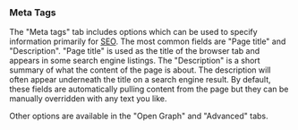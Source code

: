 ### Meta Tags

The "Meta tags" tab includes options which can be used to specify information primarily for [SEO](#seo). The most common fields are "Page title" and "Description". "Page title" is used as the title of the browser tab and appears in some search engine listings. The "Description" is a short summary of what the content of the page is about. The description will often appear underneath the title on a search engine result. By default, these fields are automatically pulling content from the page but they can be manually overridden with any text you like.

Other options are available in the "Open Graph" and "Advanced" tabs.